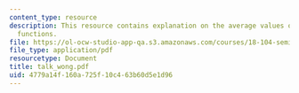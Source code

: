 ```yaml
---
content_type: resource
description: This resource contains explanation on the average values of arithmetic
  functions.
file: https://ol-ocw-studio-app-qa.s3.amazonaws.com/courses/18-104-seminar-in-analysis-applications-to-number-theory-fall-2006/4779a14f160a725f10c463b60d5e1d96_talk_wong.pdf
file_type: application/pdf
resourcetype: Document
title: talk_wong.pdf
uid: 4779a14f-160a-725f-10c4-63b60d5e1d96
---
```


